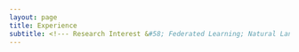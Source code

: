```yaml
---
layout: page
title: Experience
subtitle: <!--- Research Interest &#58; Federated Learning; Natural Language Processing -->
---
```

